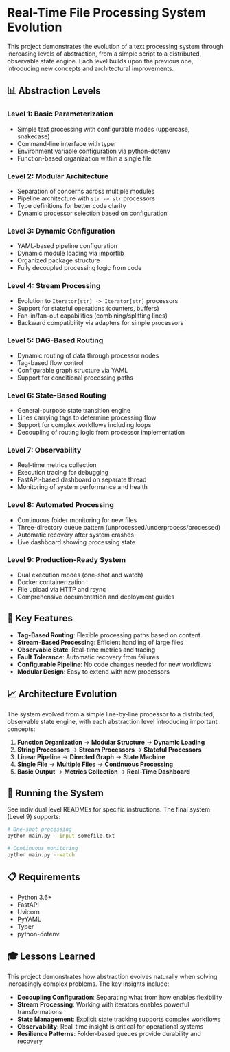 # Real-Time File Processing System Evolution

This project demonstrates the evolution of a text processing system through increasing levels of abstraction, from a simple script to a distributed, observable state engine. Each level builds upon the previous one, introducing new concepts and architectural improvements.

## 📊 Abstraction Levels

### Level 1: Basic Parameterization

- Simple text processing with configurable modes (uppercase, snakecase)
- Command-line interface with typer
- Environment variable configuration via python-dotenv
- Function-based organization within a single file

### Level 2: Modular Architecture

- Separation of concerns across multiple modules
- Pipeline architecture with `str -> str` processors
- Type definitions for better code clarity
- Dynamic processor selection based on configuration

### Level 3: Dynamic Configuration

- YAML-based pipeline configuration
- Dynamic module loading via importlib
- Organized package structure
- Fully decoupled processing logic from code

### Level 4: Stream Processing

- Evolution to `Iterator[str] -> Iterator[str]` processors
- Support for stateful operations (counters, buffers)
- Fan-in/fan-out capabilities (combining/splitting lines)
- Backward compatibility via adapters for simple processors

### Level 5: DAG-Based Routing

- Dynamic routing of data through processor nodes
- Tag-based flow control
- Configurable graph structure via YAML
- Support for conditional processing paths

### Level 6: State-Based Routing

- General-purpose state transition engine
- Lines carrying tags to determine processing flow
- Support for complex workflows including loops
- Decoupling of routing logic from processor implementation

### Level 7: Observability

- Real-time metrics collection
- Execution tracing for debugging
- FastAPI-based dashboard on separate thread
- Monitoring of system performance and health

### Level 8: Automated Processing

- Continuous folder monitoring for new files
- Three-directory queue pattern (unprocessed/underprocess/processed)
- Automatic recovery after system crashes
- Live dashboard showing processing state

### Level 9: Production-Ready System

- Dual execution modes (one-shot and watch)
- Docker containerization
- File upload via HTTP and rsync
- Comprehensive documentation and deployment guides

## 🚀 Key Features

- **Tag-Based Routing**: Flexible processing paths based on content
- **Stream-Based Processing**: Efficient handling of large files
- **Observable State**: Real-time metrics and tracing
- **Fault Tolerance**: Automatic recovery from failures
- **Configurable Pipeline**: No code changes needed for new workflows
- **Modular Design**: Easy to extend with new processors

## 📈 Architecture Evolution

The system evolved from a simple line-by-line processor to a distributed, observable state engine, with each abstraction level introducing important concepts:

1. **Function Organization** → **Modular Structure** → **Dynamic Loading**
2. **String Processors** → **Stream Processors** → **Stateful Processors**
3. **Linear Pipeline** → **Directed Graph** → **State Machine**
4. **Single File** → **Multiple Files** → **Continuous Processing**
5. **Basic Output** → **Metrics Collection** → **Real-Time Dashboard**

## 🔧 Running the System

See individual level READMEs for specific instructions. The final system (Level 9) supports:

```bash
# One-shot processing
python main.py --input somefile.txt

# Continuous monitoring
python main.py --watch
```

## 📋 Requirements

- Python 3.6+
- FastAPI
- Uvicorn
- PyYAML
- Typer
- python-dotenv

## 🎓 Lessons Learned

This project demonstrates how abstraction evolves naturally when solving increasingly complex problems. The key insights include:

- **Decoupling Configuration**: Separating what from how enables flexibility
- **Stream Processing**: Working with iterators enables powerful transformations
- **State Management**: Explicit state tracking supports complex workflows
- **Observability**: Real-time insight is critical for operational systems
- **Resilience Patterns**: Folder-based queues provide durability and recovery
